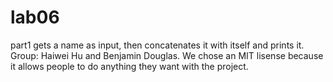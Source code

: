 # lab06
part1 gets a name as input, then concatenates it with itself and prints it.
Group: Haiwei Hu and Benjamin Douglas.
We chose an MIT lisense because it allows people to do anything they want with the project.
